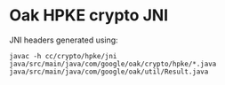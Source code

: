 # Oak HPKE crypto JNI

JNI headers generated using:

`javac -h cc/crypto/hpke/jni java/src/main/java/com/google/oak/crypto/hpke/*.java java/src/main/java/com/google/oak/util/Result.java`
